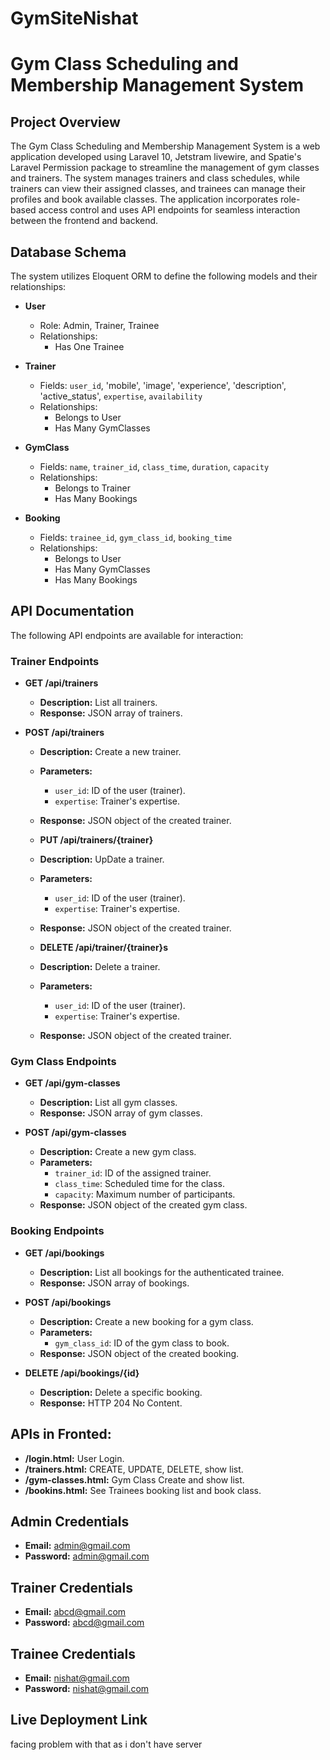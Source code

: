 # GymSiteNishat

# Gym Class Scheduling and Membership Management System

## Project Overview
The Gym Class Scheduling and Membership Management System is a web application developed using Laravel 10, Jetstram livewire, and Spatie's Laravel Permission package to streamline the management of gym classes and trainers. The system manages trainers and class schedules, while trainers can view their assigned classes, and trainees can manage their profiles and book available classes. The application incorporates role-based access control and uses API endpoints for seamless interaction between the frontend and backend.

## Database Schema
The system utilizes Eloquent ORM to define the following models and their relationships:

- **User**
  - Role: Admin, Trainer, Trainee
  - Relationships:
    - Has One Trainee

- **Trainer**
  - Fields: `user_id`, 'mobile', 'image', 'experience', 'description', 'active_status', `expertise`, `availability`
  - Relationships:
    - Belongs to User
    - Has Many GymClasses

- **GymClass**
  - Fields: `name`, `trainer_id`, `class_time`, `duration`, `capacity`
  - Relationships:
    - Belongs to Trainer
    - Has Many Bookings

- **Booking**
  - Fields: `trainee_id`, `gym_class_id`, `booking_time`
  - Relationships:
    - Belongs to User
    - Has Many GymClasses
    - Has Many Bookings

## API Documentation
The following API endpoints are available for interaction:

### Trainer Endpoints
- **GET /api/trainers**
  - **Description:** List all trainers.
  - **Response:** JSON array of trainers.

- **POST /api/trainers**
  - **Description:** Create a new trainer.
  - **Parameters:** 
    - `user_id`: ID of the user (trainer).
    - `expertise`: Trainer's expertise.
  - **Response:** JSON object of the created trainer.
 
  - **PUT /api/trainers/{trainer}**
  - **Description:** UpDate a trainer.
  - **Parameters:** 
    - `user_id`: ID of the user (trainer).
    - `expertise`: Trainer's expertise.
  - **Response:** JSON object of the created trainer.
 
  - **DELETE /api/trainer/{trainer}s**
  - **Description:** Delete a trainer.
  - **Parameters:** 
    - `user_id`: ID of the user (trainer).
    - `expertise`: Trainer's expertise.
  - **Response:** JSON object of the created trainer.

### Gym Class Endpoints
- **GET /api/gym-classes**
  - **Description:** List all gym classes.
  - **Response:** JSON array of gym classes.

- **POST /api/gym-classes**
  - **Description:** Create a new gym class.
  - **Parameters:** 
    - `trainer_id`: ID of the assigned trainer.
    - `class_time`: Scheduled time for the class.
    - `capacity`: Maximum number of participants.
  - **Response:** JSON object of the created gym class.

### Booking Endpoints
- **GET /api/bookings**
  - **Description:** List all bookings for the authenticated trainee.
  - **Response:** JSON array of bookings.

- **POST /api/bookings**
  - **Description:** Create a new booking for a gym class.
  - **Parameters:** 
    - `gym_class_id`: ID of the gym class to book.
  - **Response:** JSON object of the created booking.

- **DELETE /api/bookings/{id}**
  - **Description:** Delete a specific booking.
  - **Response:** HTTP 204 No Content.

## APIs in Fronted:
- **/login.html:** User Login.
- **/trainers.html:** CREATE, UPDATE, DELETE, show list.
- **/gym-classes.html:** Gym Class Create and show list.
- **/bookins.html:** See Trainees booking list and book class.


## Admin Credentials
- **Email:** admin@gmail.com
- **Password:** admin@gmail.com

## Trainer Credentials
- **Email:** abcd@gmail.com
- **Password:** abcd@gmail.com

## Trainee Credentials
- **Email:** nishat@gmail.com
- **Password:** nishat@gmail.com

## Live Deployment Link
facing problem with that as i don't have server


